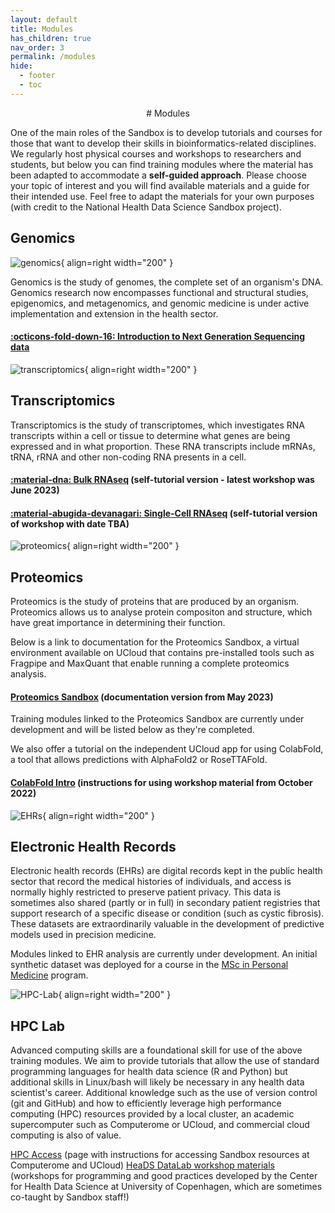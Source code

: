 ```yaml
---
layout: default
title: Modules
has_children: true
nav_order: 3
permalink: /modules
hide:
  - footer
  - toc
---
```


<center>
# Modules
</center>

One of the main roles of the Sandbox is to develop tutorials and courses for those that want to 
develop their skills in bioinformatics-related disciplines. We regularly host 
physical courses and workshops to researchers and students, but below you can find 
training modules where the material has been adapted to accommodate a **self-guided approach**. 
Please choose your topic of interest and you will find available materials and a 
guide for their intended use. Feel free to adapt the materials for your own purposes 
(with credit to the National Health Data Science Sandbox project). 
 

## Genomics

![genomics](../assets/images/genomics.png){ align=right width="200" }

Genomics is the study of genomes, the complete set of an organism's DNA. Genomics research now encompasses functional and structural studies, epigenomics, and metagenomics, 
and genomic medicine is under active implementation and extension in the health sector.

#### [:octicons-fold-down-16: Introduction to Next Generation Sequencing data](https://hds-sandbox.github.io/NGS_summer_course_Aarhus/)


![transcriptomics](../assets/images/transcriptomics.png){ align=right width="200" }


## Transcriptomics

Transcriptomics is the study of transcriptomes, which investigates RNA transcripts within a cell or tissue 
to determine what genes are being expressed and in what proportion. These RNA transcripts include 
mRNAs, tRNA, rRNA and other non-coding RNA presents in a cell. 

#### [:material-dna: Bulk RNAseq](https://hds-sandbox.github.io/bulk_RNAseq_course) (self-tutorial version - latest workshop was June 2023) 

#### [:material-abugida-devanagari: Single-Cell RNAseq](https://hds-sandbox.github.io/scRNASeq_course/) (self-tutorial version of workshop with date TBA) 


![proteomics](../assets/images/proteomics.png){ align=right width="200" }


## Proteomics

Proteomics is the study of proteins that are produced by an organism. Proteomics allows us to 
analyse protein compositon and structure, which have great importance in determining 
their function.

Below is a link to documentation for the Proteomics Sandbox, a virtual environment available on UCloud that contains pre-installed tools such as Fragpipe and MaxQuant that enable running a complete proteomics analysis. 

#### [Proteomics Sandbox](https://hds-sandbox.github.io/proteomics-sandbox/index.html) (documentation version from May 2023)

Training modules linked to the Proteomics Sandbox are currently under development and will be listed below as they're completed.

We also offer a tutorial on the independent UCloud app for using ColabFold, a tool that allows predictions with AlphaFold2 or RoseTTAFold.

#### [ColabFold Intro](https://hds-sandbox.github.io/proteomics-sandbox/colabfold.html) (instructions for using workshop material from October 2022) 
 

 ![EHRs](../assets/images/EHRs.png){ align=right width="200" }


## Electronic Health Records

Electronic health records (EHRs) are digital records kept in the public health sector that record the medical histories of individuals, and access is normally highly restricted to preserve patient privacy. 
This data is sometimes also shared (partly or in full) in secondary patient registries that support research of a specific disease or condition (such as cystic fibrosis). 
These datasets are extraordinarily valuable in the development of predictive models used in precision medicine.

Modules linked to EHR analysis are currently under development. An initial synthetic dataset was deployed for a course in the [MSc in Personal Medicine](https://personligmedicin.ku.dk/) program.


 ![HPC-Lab](../assets/images/HPC.png){ align=right width="200" } 

 
## HPC Lab

Advanced computing skills are a foundational skill for use of the above training modules. We aim to provide tutorials that allow the use of standard programming languages for health data science (R and Python) but additional skills in Linux/bash will likely be necessary in any health data scientist's career. Additional knowledge such as the use of version control (git and GitHub) and how to efficiently leverage high performance computing (HPC) resources provided by a local cluster, an academic supercomputer such as Computerome or UCloud, and commercial cloud computing is also of value.

[HPC Access](https://hds-sandbox.github.io/access/index.html) (page with instructions for accessing Sandbox resources at Computerome and UCloud)
[HeaDS DataLab workshop materials](https://center-for-health-data-science.github.io/index.html) (workshops for programming and good practices developed by the Center for Health Data Science at University of Copenhagen, which are sometimes co-taught by Sandbox staff!)
   



